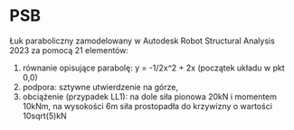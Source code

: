# PSB
Łuk paraboliczny zamodelowany w Autodesk Robot Structural Analysis 2023 za pomocą 21 elementów:
1) równanie opisujące parabolę: y = -1/2x^2 + 2x (początek układu w pkt 0,0)
2) podpora: sztywne utwierdzenie na górze, 
3) obciążenie (przypadek LL1):
na dole siła pionowa 20kN i momentem 10kNm,
na wysokości 6m siła prostopadła do krzywizny o wartości 10sqrt(5)kN
